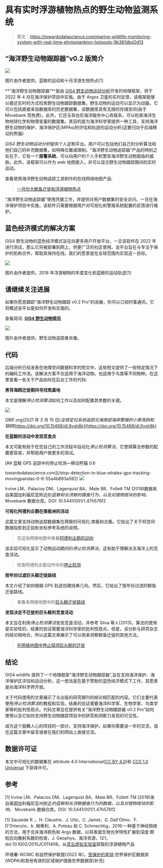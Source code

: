 # 具有实时浮游植物热点的野生动物监测系统

> 原文：<https://towardsdatascience.com/marine-wildlife-monitoring-system-with-real-time-phytoplankton-hotspots-9b361dbd2d13>

## “海洋野生动物跟踪器”v0.2 版简介

![](img/f5a46bd478b2c8a5ec627d20d0a9b707.png)

图片由作者提供。蓝鲸的运动和十月浮游生物热点[1]

**“海洋野生动物跟踪器”**是由 [GIS4 野生动物运动分析](https://www.gis4-wildlife.com/)开发的地理框架，将于 2022 年 4 月在海洋保护项目中实施。由于 Argos 卫星的实时反馈，该框架能够以接近实时的方式检索野生动物跟踪数据集。野生动物的运动可以显示为动画，它可以包括直接来自数据库的历史数据集，该数据库具有无限的存储空间(由于 Movebank 而免费)。此外，它还与哥白尼海洋服务中心有联系，可以检索海洋生物地球化学和物理变量的数据集。其目的是为海洋科学家提供一种工具，支持海洋野生动物的保护、海洋保护区(MPAs)的评估和轨迹的运动分析(这要归功于后端移动的熊猫)

*GIS4 野生动物运动分析*提供个人定制平台。用户可以包括他们自己的分析算法和他们自己的补充数据集，如特殊位置或限制。“海洋野生动物追踪器”产品的特别之处在于，它有一个**报警系统**，可以向用户的个人手机警告海洋野生动物面临的威胁。此外，该框架可以作为 web 地图嵌入，并可以显示野生动物跟踪期间的实时运动。

查看使用海洋野生动物追踪工具制作的在线网络地图产品:

> [一月份大鲸鱼迁徙和浮游植物热点](https://gis4-wildlife.github.io/PhytoplanktonGallery-BlueCloud/root/index_January_hotspot.html)

“海洋野生动物追踪器”使用凭据工作，并提供对用户数据集的安全访问。一旦在海洋保护项目中实施，该软件只需要根据用户对可视化和警报系统配置的反馈进行维护。

## 蓝色经济模式的解决方案

GIS4 野生动物的蓝色经济模式旨在向更多用户开放平台。一旦该软件在 2022 年进行测试，那么它将被部署到网上，供更广泛的社区使用。该平台旨在与专注于保护的机构合作，帮助其保持在线。我们的愿景是在全球范围内实现这一目标。

![](img/51d7d3334f70d833178c567c7c07b3ed.png)

图片由作者提供。2018 年浮游植物的年度变化和蓝鲸的运动轨迹[1]

## 请继续关注进展

如果你愿意跟踪“海洋野生动物跟踪 v0.2 Pro”的进展，你可以订阅时事通讯。它将概述该平台是如何开发和实施的。

查看简讯: [**GIS4 野生动物简讯**](https://www.gis4-wildlife.com/blog)

![](img/846089f45559982f4bb18fa1c3c4385d.png)

图片由作者提供。野生动物追踪者肖像。

## 代码

后端分析已经发表在地理空间数据科学的短文中，这些短文提供了一些特定情况下的编码工作流。该解决方案不仅适用于海洋动物，也适用于鸟类等不同物种。在这里查看一些关于产品如何在后台工作的代码:

**黑背海鸥迁徙期间寻找筑巢地**

本文是理解*停止检测算法*如何工作以及如何配置其参数的关键。

[](/stop-detection-in-gps-tracks-movingpandas-keplergl-point-map-with-stops-duration-in-bird-664064b3ccbc)  ![](img/6477a59449c9b03a95d08859e82cbf0a.png)

GBIF.org(2021 年 3 月 15 日)*全球定位系统追踪北海南部海岸繁殖的小黑背鸥和银鸥*[https://doi.org/10.15468/dl.6vsh8k](https://doi.org/10.15468/dl.6vsh8k)

**在蓝鲸的活动中发现觅食点**

本文可能有助于在您自己的工作流程中自动化*停止检测算法*。它使得算法参数的配置更容易，并帮助用户做更多的测试。

[](/stop-detection-in-blue-whales-gps-tracking-movingpandas-0-6-55a4b893a592) [## 蓝鲸 GPS 追踪中的停止检测—移动熊猫 0.6

towardsdatascience.com](/stop-detection-in-blue-whales-gps-tracking-movingpandas-0-6-55a4b893a592) ![](img/7d221f68f2495f1c493e4868673fe820.png)

Irvine LM、Palacios DM、Lagerquist BA、Mate BR、Follett TM (2019)数据来自美国加利福尼亚附近的*蓝鲸和长须鲸的摄食行为，以及对猎物斑块的影响。* Movebank 数据仓库。DOI: 10.5441/001/1.47h576f2

**可视化阿德利企鹅在南极洲的活动**

这篇文章支持动物追踪数据集在两极的可视化:南极和北极。它给出了关于将空间数据投影到正投影坐标参考系统的说明。

[](/orthographic-projection-with-pyproj-for-penguin-tracking-in-antarctica-18cd2bf2d570)  

> 在这张网络地图中查看[阿德利企鹅的动向](https://gis-move-analytics.github.io/wildlife-tracker/root/moves-penguins-demo.html)

该实验可视化显示了动物运动期间的*停止检测算法*。这有助于理解冰冻海洋上的觅食活动。

> 检查阿德利企鹅动作中的[停止检测](https://gis-move-analytics.github.io/wildlife-tracker/root/foraging-penguins-demo.html)

**按年份过滤巨头鲸迁徙路线**

本文介绍了如何根据 GPS 轨迹创建线串几何。然后，它给出了按年份过滤的鲸鱼迁徙路线。

[](/time-filter-for-great-whales-migration-routes-32c429ac6bb9)  

> 查看本网络地图中的[巨头鲸迁徙路线](https://gis-move-analytics.github.io/wildlife-tracker/root/azores-demo.html)

**发现决定不迁徙的巨头鲸的觅食活动**

本文旨在利用*停止检测算法*发现觅食活动，并参考 Silva 等人(2013)。算法的使用是实验性的，结果的验证需要海洋科学家的批判性观点。但是，该分析与研究杂志的结论相吻合，所以这篇文章展示了可以用来洞察鲸鱼迁徙的其他方法。

[](/foraging-spots-detection-in-great-whales-migration-routes-19ee4540930e)  

> [在网络地图中停止探测巨头鲸的迁徙](https://gis-move-analytics.github.io/wildlife-tracker/root/azores-II-demo.html)

## 结论

GIS4 wildlife 提供了一个地理框架“海洋野生动物跟踪器”,旨在支持海洋保护、海洋保护区评估和运动分析。这一想法是在基于赞助的蓝色经济模式下工作，其愿景是向海洋科学界开放。

关于代码使用的文章展示了与出版的研究期刊的结论相匹配的内容。它们主要代表使用*停止检测算法*的教程和实验，结果的验证需要海洋科学家、生物学家、鸟类学家等的批判性观点。代码文章旨在提供有关“海洋野生动物跟踪器 v0.2 Pro”如何使用以及它如何支持野生动物跟踪项目中的研究和洞察力发现的可见性。

成为这个鼓舞人心的项目的一部分，支持海洋保护。如果你需要进一步的交流，请在这篇文章中留言或者在我们的网站上直接交流。

## 数据许可证

本文中可视化的数据集在 attribute 4.0 International([CC BY 4.0](https://creativecommons.org/licenses/by/4.0/))和 [CC0 1.0 Universal](https://creativecommons.org/publicdomain/zero/1.0/legalcode) 下获得许可。

## 参考

[1] Irvine LM、Palacios DM、Lagerquist BA、Mate BR、Follett TM (2019)来自美国加利福尼亚州附近*的蓝鲸和长须鲸摄食行为的数据，以及对猎物斑块的影响。* Movebank 数据仓库。DOI: 10.5441/001/1.47h576f2

[1] Sauzede R .、H. Claustre、J. Uitz、C. Jamet、G. Dall'Olmo、F. D'Ortenzio、b .根蒂利、A. Poteau 和 C. Schmechtig，2016:一种基于神经网络的方法，用于合并海洋颜色和 Argo 数据，以将表面生物光学特性扩展到深度:颗粒后向散射系数的检索，J. Geophys。海洋资源，121，doi:10.1002/2015JC011408。从[蓝云虚拟实验室](https://www.blue-cloud.org/vlabs/zoo-and-phytoplankton-eov-products)获取的浮游植物产品

环境署-WCMC 和自然保护联盟(2022 年)，[受保护的星球](https://www.protectedplanet.net/en/thematic-areas/wdpa?tab=WDPA):世界保护区数据库(WDPA)和其他有效的区域保护措施世界数据库(补充)